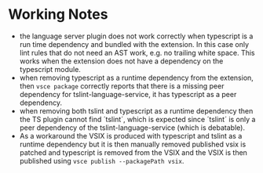 # Working Notes

-   the language server plugin does not work correctly when typescript is a run
    time dependency and bundled with the extension. In this case only lint rules
    that do not need an AST work, e.g. no trailing white space. This works when
    the extension does not have a dependency on the typescript module.
-   when removing typescript as a runtime dependency from the extension, then
    `vsce package` correctly reports that there is a missing peer dependency for
    tslint-language-service, it has typescript as a peer dependency.
-   when removing both tslint and typescript as a runtime dependency then the TS
    plugin cannot find ´tslint´, which is expected since ´tslint´ is only a peer
    dependency of the tslint-language-service (which is debatable).
-   As a workaround the VSIX is produced with typescript and tslint as a runtime
    dependency but it is then manually removed published vsix is patched and
    typescript is removed from the VSIX and the VSIX is then published using
    `vsce publish --packagePath vsix`.
